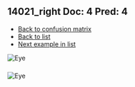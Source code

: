 ## 14021_right Doc: 4 Pred: 4
- [Back to confusion matrix](https://github.com/juliandewit/kaggle_retinopathy/blob/master/matrix.md)
- [Back to list](https://github.com/juliandewit/kaggle_retinopathy/blob/master/lists/44/list.md)
- [Next example in list](https://github.com/juliandewit/kaggle_retinopathy/blob/master/lists/44/14/14084_right.md)

![Eye](https://retinopaty.blob.core.windows.net/size1024/14021_right_4.jpeg)

### 

![Eye]()
